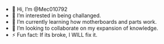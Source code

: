 - 👋 Hi, I’m @Mec010792
- 👀 I’m interested in being challanged.
- 🌱 I’m currently learning how motherboards and parts work.
- 💞️ I’m looking to collaborate on my expansion of knowledge. 
- ⚡ Fun fact: If its broke, I WILL fix it. 

<!---
Mec010792/Mec010792 is a ✨ special ✨ repository because its `README.md` (this file) appears on your GitHub profile.
You can click the Preview link to take a look at your changes.
--->
